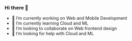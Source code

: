 ### Hi there 👋

<!--
**joardar-aditya/joardar-aditya** is a ✨ _special_ ✨ repository because its `README.md` (this file) appears on your GitHub profile.-->


- 🔭 I’m currently working on Web and Mobile Development 
- 🌱 I’m currently learning Cloud and ML
- 👯 I’m looking to collaborate on Web frontend design
- 🤔 I’m looking for help with Cloud and ML





